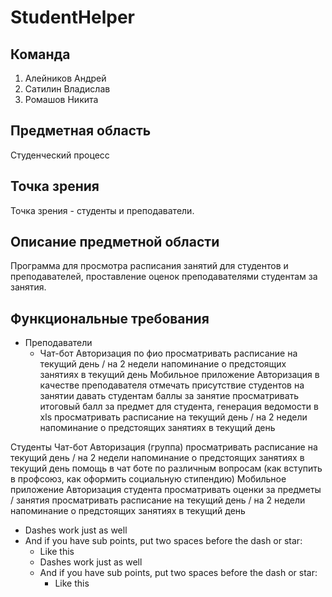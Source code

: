 # StudentHelper
## Команда
1. Алейников Андрей
2. Сатилин Владислав
3. Ромашов Никита

## Предметная область
Студенческий процесс

## Точка зрения
Точка зрения - студенты и преподаватели.

## Описание предметной области
Программа для просмотра расписания занятий для студентов и преподавателей, проставление оценок преподавателями студентам за занятия.

## Функциональные требования
- Преподаватели
  - Чат-бот
Авторизация по фио
просматривать расписание на текущий день / на 2 недели
напоминание о предстоящих занятиях в текущий день
Мобильное приложение
Авторизация в качестве преподавателя
отмечать присутствие  студентов на занятии
давать студентам баллы за занятие
просматривать итоговый балл за предмет для студента, генерация ведомости в xls
просматривать расписание на текущий день / на 2 недели
напоминание о предстоящих занятиях в текущий день

Студенты
Чат-бот
Авторизация (группа)
просматривать расписание на текущий день / на 2 недели
напоминание о предстоящих занятиях в текущий день
помощь в чат боте по различным вопросам (как вступить в профсоюз, как оформить социальную стипендию)
Мобильное приложение
Авторизация студента
просматривать оценки за предметы / занятия
просматривать расписание на текущий день / на 2 недели
напоминание о предстоящих занятиях в текущий день
- Dashes work just as well
- And if you have sub points, put two spaces before the dash or star:
  - Like this
  - Dashes work just as well
  - And if you have sub points, put two spaces before the dash or star:
    - Like this

